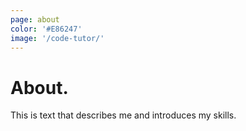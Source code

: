 ```yaml
---
page: about
color: '#E86247'
image: '/code-tutor/'
---
```


# About.

This is text that describes me and introduces my skills.
